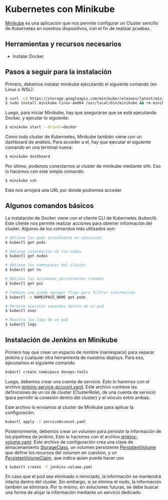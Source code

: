 # Kubernetes con Minikube
[Minikube](https://minikube.sigs.k8s.io/docs/) es una aplicación que nos permite configurar un Cluster sencillo de Kubernetes en nuestros dispositivos, con el fin de realizar pruebas.

## Herramientas y recursos necesarios

- Instalar Docker

## Pasos a seguir para la instalación
Primero, debemos instalar minikube ejecutando el siguiente comando (en Linux o WSL):
```bash
$ curl -LO https://storage.googleapis.com/minikube/releases/latest/minikube-linux-amd64
$ sudo install minikube-linux-amd64 /usr/local/bin/minikube && rm minikube-linux-amd64
```

Luego, para iniciar Minikube, hay que asegurarse que se está ejecutando Docker, y ejecutar lo siguiente:
```bash
$ minikube start --driver=docker
```

Como todo cluster de Kubernetes, Minikube también viene con un dashboard de análisis. Para acceder a el, hay que ejecutar el siguiente comando en una terminal nueva:
```bash
$ minikube dashboard
```

Por último, podemos conectarnos al cluster de minikube mediante shh. Eso lo hacemos con este simple comando:
```bash
$ minikube ssh
```

Esto nos arrojará una URL por donde podremos acceder

## Algunos comandos básicos
La instalación de Docker viene con el cliente CLI de Kubernetes (kubectl). Este cliente nos permite realizar acciones para obtener información del cluster. Algunos de los comandos más utilizados son:
```bash
# Obtiene los pods actualmente en ejecución
$ kubectl get pods

# Obtiene información de los nodos
$ kubectl get nodes

# Obtiene los namespaces del cluster
$ kubectl get ns

# Obtiene los volumenes persistentes creados
$ kubectl get pvc

# Tambien uno puede agregar flags para filtrar información
$ kubectl -n NAMESPACE_NAME get pods

# Permite ejecutar comandos dentro de un pod
$ kubectl exec

# Muestra los logs de un pod
$ kubectl logs
```

## Instalación de Jenkins en Minikube

Primero hay que crear un espacio de nombre (namespace) para separar jenkins y cualquier otra herramienta de nuestros deploys. Para eso, ejecutamos el siguiente comando.
```bash
kubectl create namespace devops-tools
```

Luego, debemos crear una cuenta de servicio. Esto lo haremos con el archivo [jenkins-service-account.yaml](jenkins-service-account.yaml). Este archivo contiene las definiciones de un rol de cluster (ClusterRole), de una cuenta de servicio (para permitir la conexión dentro del cluster) y el vínculo entre ambas.

Este archivo lo enviamos al cluster de Minikube para aplicar la configuración.
```bash
kubectl apply -f serviceAccount.yaml
```

Posteriormente, debemos crear un volumen para persistir la información de los pipelines de jenkins. Esto lo hacemos con el archivo [jenkins-volume.yaml](jenkins-volume.yaml). Este archivo de configuración crea una clase de almacenamiento [StorageClass](https://kubernetes.io/docs/concepts/storage/storage-classes/), un volumen persistente [PersistentVolume]() que define los recursos del volumen en cuestion, y un [PersistenVolumeClaim](), que indica quien puede hacer uso

```bash
$ kubectl create -f jenkins-volume.yaml
```

En caso que el pod sea eliminado o reiniciado, la información se mantendrá intacta dentro del cluster. Sin embargo, si se elimina el nodo, la información también se eliminara. Por lo mismo, en soluciones futuras, se debe buscar una forma de alojar la información mediante un servicio dedicado.

